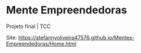 # Mente Empreendedoras
Projeto final | TCC

Site: https://stefannyoliveira47576.github.io/Mentes-Empreendedoras/Home.html
